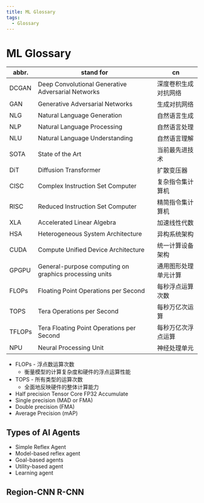 ```yaml
---
title: ML Glossary
tags:
  - Glossary
---
```


# ML Glossary

| abbr.  | stand for                                              | cn                   |
| ------ | ------------------------------------------------------ | -------------------- |
| DCGAN  | Deep Convolutional Generative Adversarial Networks     | 深度卷积生成对抗网络 |
| GAN    | Generative Adversarial Networks                        | 生成对抗网络         |
| NLG    | Natural Language Generation                            | 自然语言生成         |
| NLP    | Natural Language Processing                            | 自然语言处理         |
| NLU    | Natural Language Understanding                         | 自然语言理解         |
| SOTA   | State of the Art                                       | 当前最先进技术       |
| DiT    | Diffusion Transformer                                  | 扩散变压器           |
| CISC   | Complex Instruction Set Computer                       | 复杂指令集计算机     |
| RISC   | Reduced Instruction Set Computer                       | 精简指令集计算机     |
| XLA    | Accelerated Linear Algebra                             | 加速线性代数         |
| HSA    | Heterogeneous System Architecture                      | 异构系统架构         |
| CUDA   | Compute Unified Device Architecture                    | 统一计算设备架构     |
| GPGPU  | General-purpose computing on graphics processing units | 通用图形处理单元计算 |
| FLOPs  | Floating Point Operations per Second                   | 每秒浮点运算次数     |
| TOPS   | Tera Operations per Second                             | 每秒万亿次运算       |
| TFLOPs | Tera Floating Point Operations per Second              | 每秒万亿次浮点运算   |
| NPU    | Neural Processing Unit                                 | 神经处理单元         |

- FLOPs - 浮点数运算次数
  - 衡量模型的计算复杂度和硬件的浮点运算性能
- TOPS - 所有类型的运算次数
  - 全面地反映硬件的整体计算能力
- Half precision Tensor Core FP32 Accumulate
- Single precision (MAD or FMA)
- Double precision (FMA)
- Average Precision (mAP)

## Types of AI Agents

- Simple Reflex Agent
- Model-based reflex agent
- Goal-based agents
- Utility-based agent
- Learning agent

## Region-CNN R-CNN
